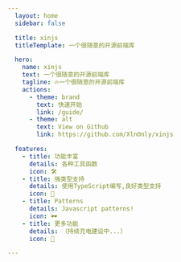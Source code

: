 ```yaml
---
  layout: home
  sidebar: false

  title: xinjs
  titleTemplate: 一个很随意的开源前端库

  hero:
    name: xinjs
    text: 一个很随意的开源前端库
    tagline: 🔥一个很随意的开源前端库
    actions:
      - theme: brand
        text: 快速开始
        link: /guide/
      - theme: alt
        text: View on Github
        link: https://github.com/XlnOnly/xinjs

  features:
    - title: 功能丰富
      details: 各种工具函数
      icon: 🛠️
    - title: 强类型支持
      details: 使用TypeScript编写,良好类型支持
      icon: 🦾
    - title: Patterns
      details: Javascript patterns!
      icon: 🕶
    - title: 更多功能
      details: （持续充电建设中...）
      icon: 🔋

---
```

